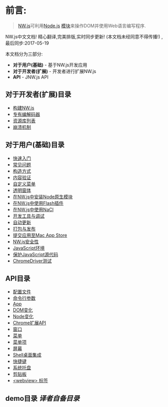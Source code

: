 # 前言:
> [NW.js](http://nwjs.io)可利用[Node.js](https://nodejs.org/) [模块](https://www.npmjs.org/)来操作DOM并使用Web语言编写程序.

NW.js中文文档! 精心翻译,完美排版,实时同步更新! (本文档未经同意不得传播!) , 最后同步:2017-05-19

本文档分为三部分:

* **对于用户(基础)** - 基于NW.js开发应用
* **对于开发者(扩展)** - 开发者进行扩展NW.js
* **API** -  JNW.js API

## 对于开发者(扩展)目录
* [构建NW.js](For-Developers/Building-NW.js.md)    
* [专有编解码器](For-Developers/Enable-Proprietary-Codecs.md)   
* [资源库列表](For-Developers/Repositories.md)
* [崩溃机制](For-Developers/Understanding-Crash-Dump.md)             

## 对于用户(基础)目录

* [快速入门](For-Users/Getting-Started.md)
* [常见问题](For-Users/FAQ.md)
* [构造方式](For-Users/Advanced/Build-Flavors.md)
* [内容验证](For-Users/Advanced/Content-Verification.md)
* [自定义菜单](For-Users/Advanced/Customize-Menubar.md)
* [透明窗体](For-Users/Advanced/Transparent-Window.md)
* [在NW.js中安装Node原生模块](For-Users/Advanced/Use-Native-Node-Modules.md)
* [在NW.js中使用Flash插件](For-Users/Advanced/Use-Flash-Plugin.md)
* [在NW.js中使用NaCl](For-Users/Advanced/Use-NaCl-in-NW.js.md)
* [开发工具与调试](For-Users/Debugging-with-DevTools.md)
* [自动更新](For-Users/Advanced/Autoupdates.md)
* [打包与发布](For-Users/Package-and-Distribute.md)
* [提交应用至Mac App Store](For-Users/Advanced/Support-for-Mac-App-Store.md)
* [NW.js安全性](For-Users/Advanced/Security-in-NW.js.md)
* [JavaScript环境](For-Users/Advanced/JavaScript-Contexts-in-NW.js.md)
* [保护JavaScript源代码](For-Users/Advanced/Protect-JavaScript-Source-Code.md)
* [ChromeDriver测试](For-Users/Advanced/Test-with-ChromeDriver.md)    

## API目录
* [配置文件](References/Manifest-Format.md)
* [命令行参数](References/Command-Line-Options.md)
* [App](References/App.md)
* [DOM变化](References/Changes-to-DOM.md)
* [Node变化](References/Changes-to-Node.md)
* [Chrome扩展API](References/Chrome-Extension-APIs.md)
* [窗口](References/Window.md)
* [菜单](References/Menu.md)
* [菜单项](References/MenuItem.md)
* [屏幕](References/Screen.md)
* [Shell桌面集成](References/Shell.md)
* [快捷键](Shortcut.md)
* [系统托盘](References/Tray.md)
* [剪贴板](References/Clipboard.md)   
* [&lt;webview&gt; 标签](References/webview-Tag.md)                    

## demo目录 _译者自备目录_

